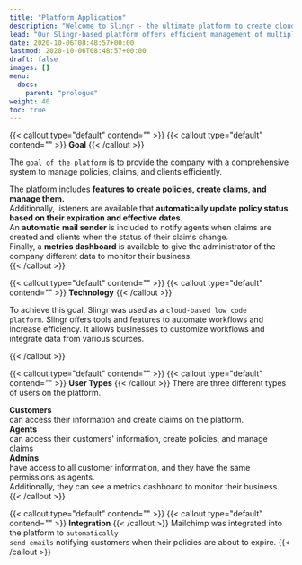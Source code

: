 ```yaml
---
title: "Platform Application"
description: "Welcome to Slingr - the ultimate platform to create cloud apps that integrate with other SaaS solutions seamlessly! If you're wondering what Slingr is, then look no further. "
lead: "Our Slingr-based platform offers efficient management of multiple funcionalities"
date: 2020-10-06T08:48:57+00:00
lastmod: 2020-10-06T08:48:57+00:00
draft: false
images: []
menu:
  docs:
    parent: "prologue"
weight: 40
toc: true
---
```




{{< callout type="default" contend="" >}}
{{< callout type="default" contend="" >}}
<b>Goal</b>
{{< /callout >}}


The <code>goal of the platform</code> is to provide the company with a comprehensive system to manage policies, claims, and clients efficiently.<br>
<div class="summary2">The platform includes <b>features to create policies, create claims, and manage them.</b></div>

<div class="summary2">Additionally, listeners are available that <b>automatically update policy status based on their expiration and effective dates.</b></div> 
<div class="summary2"> An <b>automatic mail sender </b>is included to notify agents when claims are created and clients when the status of their claims change.</div>
<div class="summary2"> Finally, a <b>metrics dashboard</b> is available to give the administrator of the company different data to monitor their business.</div>
{{< /callout >}}


{{< callout type="default" contend="" >}}
{{< callout type="default" contend="" >}}
<b>Technology</b>
{{< /callout >}}

To achieve this goal, Slingr was used as a <code>cloud-based low code platform</code>. Slingr offers tools and features to automate workflows and increase efficiency. It allows businesses to customize workflows and integrate data from various sources.

{{< /callout >}}


{{< callout type="default" contend="" >}}
{{< callout type="default" contend="" >}}
<b>User Types</b>
{{< /callout >}}
There are three different types of users on the platform. 
<div class="summary2"><b>Customers</b><br> can access their information and create claims on the platform.</div>
<div class="summary2"><b>Agents</b><br> can access their customers' information, create policies, and manage claims</div>
<div class="summary2"><b>Admins</b><br> have access to all customer information, and they have the same permissions as agents. <br> Additionally, they can see a metrics dashboard to monitor their business. </div>
{{< /callout >}}


{{< callout type="default" contend="" >}}
{{< callout type="default" contend="" >}}
<b>Integration</b>
{{< /callout >}}
Mailchimp was integrated into the platform to <code>automatically send emails</code> notifying customers when their policies are about to expire.
{{< /callout >}}

